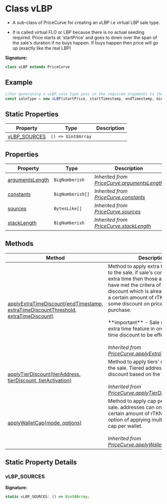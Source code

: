 
# Class vLBP

- A sub-class of PriceCurve for creating an vLBP i.e virtual LBP sale type.

- It is called virtual FLO or LBP because there is no actual seeding required. Price starts at 'startPrice' and goes to down over the span of the sale's duration if no buys happen. If buys happen then price will go up (exactly like the real LBP)

<b>Signature:</b>

```typescript
class vLBP extends PriceCurve 
```

## Example


```typescript
//For generating a vLBP sale type pass in the required arguments to the constructor.
const saleType = new vLBP(startPrice, startTimestamp, endTimestamp, minimumRaise, initialSupply)

```

## Static Properties

|  Property | Type | Description |
|  --- | --- | --- |
|  [vLBP\_SOURCES](./vlbp.md#vLBP_SOURCES-property-static) | `() => Uint8Array` |  |

## Properties

|  Property | Type | Description |
|  --- | --- | --- |
|  [argumentsLength](./pricecurve.md#argumentsLength-property) | `BigNumberish` | *Inherited from [PriceCurve.argumentsLength](./pricecurve.md#argumentsLength-property)* |
|  [constants](./pricecurve.md#constants-property) | `BigNumberish[]` | *Inherited from [PriceCurve.constants](./pricecurve.md#constants-property)* |
|  [sources](./pricecurve.md#sources-property) | `BytesLike[]` | *Inherited from [PriceCurve.sources](./pricecurve.md#sources-property)* |
|  [stackLength](./pricecurve.md#stackLength-property) | `BigNumberish` | *Inherited from [PriceCurve.stackLength](./pricecurve.md#stackLength-property)* |

## Methods

|  Method | Description |
|  --- | --- |
|  [applyExtraTimeDiscount(endTimestamp, extraTimeDiscountThreshold, extraTimeDiscount)](./pricecurve.md#applyExtraTimeDiscount-method-1) | Method to apply extra time discount to the sale. if sale's continues into extra time then those addresses that have met the critera of extra time discount which is already purchased a certain amount of rTKN will get some discount on price for their next purchase.<br></br>\*\*important\*\* - Sale should have extra time feature in order for extra time discount to be effective.<br></br>*Inherited from [PriceCurve.applyExtraTimeDiscount()](./pricecurve.md#applyExtraTimeDiscount-method-1)* |
|  [applyTierDiscount(tierAddress, tierDiscount, tierActivation)](./pricecurve.md#applyTierDiscount-method-1) | Method to apply tiers' discounts to the sale. Tiered addresses will get discount based on the tier they hold.<br></br>*Inherited from [PriceCurve.applyTierDiscount()](./pricecurve.md#applyTierDiscount-method-1)* |
|  [applyWalletCap(mode, options)](./pricecurve.md#applyWalletCap-method-1) | Method to apply cap per wallet to the sale. addresses can only buy that certain amount of rTKNs. With the option of applying multiplier for max cap per wallet.<br></br>*Inherited from [PriceCurve.applyWalletCap()](./pricecurve.md#applyWalletCap-method-1)* |

## Static Property Details

<a id="vLBP_SOURCES-property-static"></a>

### vLBP\_SOURCES

<b>Signature:</b>

```typescript
static vLBP_SOURCES: () => Uint8Array;
```
